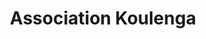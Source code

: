 ---
title: 'Association Koulenga'
menu: Home
onpage_menu: false
body_classes: "modular header-image fullwidth"
published: true
content:
    items: '@self.modular'
    order:
        by: default
        dir: desc
        custom:
            - _menu
            - _photo
            - _gallery
            - _news

---
